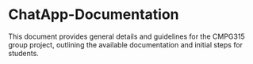 # ChatApp-Documentation
This document provides general details and guidelines for the CMPG315 group project, outlining the available documentation and initial steps for students.
